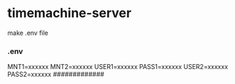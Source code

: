 # timemachine-server

make .env file

### .env ###
MNT1=xxxxxx
MNT2=xxxxxx
USER1=xxxxxx
PASS1=xxxxxx
USER2=xxxxxx
PASS2=xxxxxx
#############
